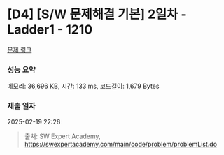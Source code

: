 # [D4] [S/W 문제해결 기본] 2일차 - Ladder1 - 1210 

[문제 링크](https://swexpertacademy.com/main/code/problem/problemDetail.do?contestProbId=AV14ABYKADACFAYh) 

### 성능 요약

메모리: 36,696 KB, 시간: 133 ms, 코드길이: 1,679 Bytes

### 제출 일자

2025-02-19 22:26



> 출처: SW Expert Academy, https://swexpertacademy.com/main/code/problem/problemList.do